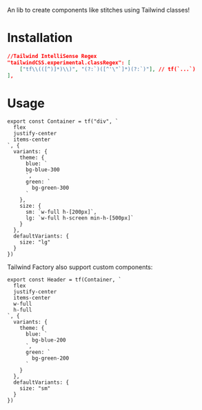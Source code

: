 An lib to create components like stitches using Tailwind classes!

# Installation
```json
//Tailwind IntelliSense Regex
"tailwindCSS.experimental.classRegex": [
    ["tf\\(([^)]*)\\)", "(?:`)([^'\"`]*)(?:`)"], // tf(`...`)
],
```

# Usage
```tsx
export const Container = tf("div", `
  flex
  justify-center
  items-center
`, {
  variants: {
    theme: {
      blue: `
      bg-blue-300
      `,
      green: `
        bg-green-300
      `
    },
    size: {
      sm: `w-full h-[200px]`,
      lg: `w-full h-screen min-h-[500px]`
    }
  },
  defaultVariants: {
    size: "lg"
  }
})
```

Tailwind Factory also support custom components:
```tsx
export const Header = tf(Container, `
  flex
  justify-center
  items-center
  w-full
  h-full
`, {
  variants: {
    theme: {
      blue: `
        bg-blue-200
      `,
      green: `
        bg-green-200
      `
    }
  },
  defaultVariants: {
    size: "sm"
  }
})
```